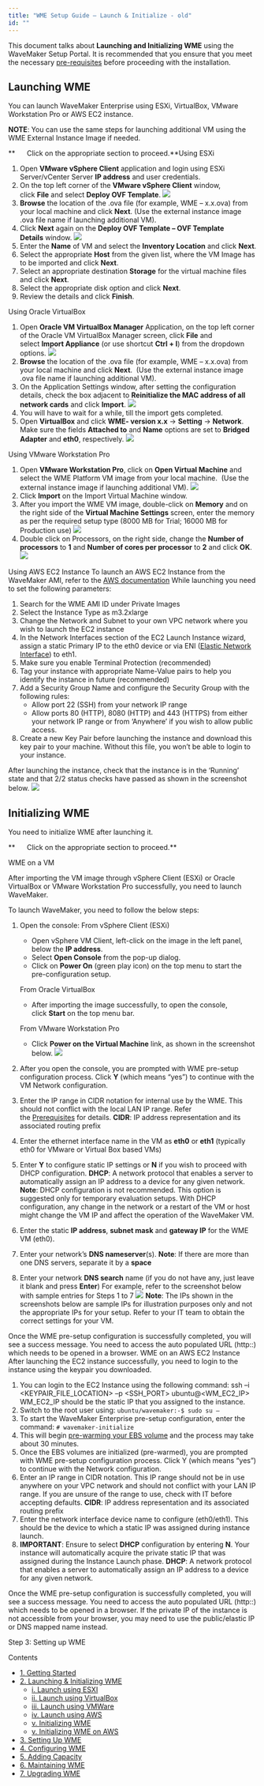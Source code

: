 ```yaml
---
title: "WME Setup Guide – Launch & Initialize - old"
id: ""
---
```


This document talks about **Launching and Initializing WME** using the WaveMaker Setup Portal. It is recommended that you ensure that you meet the necessary [pre-requisites](/learn/installation/wavemaker-enterprise-setup-guide/) before proceeding with the installation.

## Launching WME

You can launch WaveMaker Enterprise using ESXi, VirtualBox, VMware Workstation Pro or AWS EC2 instance.

**NOTE**: You can use the same steps for launching additional VM using the WME External Instance Image if needed.

**      Click on the appropriate section to proceed.**Using ESXi

1. Open **VMware vSphere Client** application and login using ESXi Server/vCenter Server **IP address** and user credentials.
2. On the top left corner of the **VMware vSphere Client** window, click **File** and select **Deploy OVF Template**. [![](/learn/assets/WME_launch_esxi1.png)](/learn/assets/WME_launch_esxi1.png)
3. **Browse** the location of the .ova file (for example, WME – x.x.ova) from your local machine and click **Next**. (Use the external instance image .ova file name if launching additional VM).
4. Click **Next** again on the **Deploy OVF Template – OVF Template Details** window. [![](/learn/assets/WME_launch_esxi2.png)](/learn/assets/WME_launch_esxi2.png)
5. Enter the **Name** of VM and select the **Inventory Location** and click **Next**.
6. Select the appropriate **Host** from the given list, where the VM Image has to be imported and click **Next**.
7. Select an appropriate destination **Storage** for the virtual machine files and click **Next**.
8. Select the appropriate disk option and click **Next**.
9. Review the details and click **Finish**.

Using Oracle VirtualBox

1. Open **Oracle VM VirtualBox Manager** Application, on the top left corner of the Oracle VM VirtualBox Manager screen, click **File** and select **Import Appliance** (or use shortcut **Ctrl + I**) from the dropdown options. [![](/learn/assets/WME_launch_oracle1.png)](/learn/assets/WME_launch_oracle1.png)
2. **Browse** the location of the .ova file (for example, WME – x.x.ova) from your local machine and click **Next**.  (Use the external instance image .ova file name if launching additional VM).
3. On the Application Settings window, after setting the configuration details, check the box adjacent to **Reinitialize the MAC address of all network cards** and click **Import**. [![](/learn/assets/WME_launch_oracle2.png)](/learn/assets/WME_launch_oracle2.png)
4. You will have to wait for a while, till the import gets completed.
5. Open **VirtualBox** and click **WME- version x.x** → **Setting** → **Network**. Make sure the fields **Attached to** and **Name** options are set to **Bridged Adapter** and **eth0**, respectively. [![](/learn/assets/WME_launch_oracle3.png)](/learn/assets/WME_launch_oracle3.png)

Using VMware Workstation Pro

1. Open **VMware Workstation Pro**, click on **Open Virtual Machine** and select the WME Platform VM image from your local machine.  (Use the external instance image if launching additional VM). [![](/learn/assets/WME_launch_vmware1.png)](/learn/assets/WME_launch_vmware1.png)
2. Click **Import** on the Import Virtual Machine window.
3. After you import the WME VM image, double-click on **Memory** and on the right side of the **Virtual Machine Settings** screen, enter the memory as per the required setup type (8000 MB for Trial; 16000 MB for Production use) [![](/learn/assets/WME_launch_vmware2.png)](/learn/assets/WME_launch_vmware2.png)
4. Double click on Processors, on the right side, change the **Number of processors** to **1** and **Number of cores per processor** to **2** and click **OK**. [![](/learn/assets/WME_launch_vmware3.png)](/learn/assets/WME_launch_vmware3.png)

Using AWS EC2 Instance To launch an AWS EC2 Instance from the WaveMaker AMI, refer to the [AWS documentation](http://docs.aws.amazon.com/AWSEC2/latest/UserGuide/launching-instance.html) While launching you need to set the following parameters:

1. Search for the WME AMI ID under Private Images
2. Select the Instance Type as m3.2xlarge
3. Change the Network and Subnet to your own VPC network where you wish to launch the EC2 instance
4. In the Network Interfaces section of the EC2 Launch Instance wizard, assign a static Primary IP to the eth0 device or via ENI ([Elastic Network Interface](http://docs.aws.amazon.com/AWSEC2/latest/UserGuide/using-eni.html)) to eth1.
5. Make sure you enable Terminal Protection (recommended)
6. Tag your instance with appropriate Name-Value pairs to help you identify the instance in future (recommended)
7. Add a Security Group Name and configure the Security Group with the following rules:
    - Allow port 22 (SSH) from your network IP range
    - Allow ports 80 (HTTP), 8080 (HTTP) and 443 (HTTPS) from either your network IP range or from ‘Anywhere’ if you wish to allow public access.
8. Create a new Key Pair before launching the instance and download this key pair to your machine. Without this file, you won’t be able to login to your instance.

After launching the instance, check that the instance is in the ‘Running’ state and that 2/2 status checks have passed as shown in the screenshot below. [![](/learn/assets/WME_launch_aws.png)](/learn/assets/WME_launch_aws.png)

## Initializing WME

You need to initialize WME after launching it.

**      Click on the appropriate section to proceed.**

WME on a VM

After importing the VM image through vSphere Client (ESXi) or Oracle VirtualBox or VMware Workstation Pro successfully, you need to launch WaveMaker.

To launch WaveMaker, you need to follow the below steps:

1. Open the console: From vSphere Client (ESXi)
    
    - Open vSphere VM Client, left-click on the image in the left panel, below the **IP address**.
    - Select **Open Console** from the pop-up dialog.
    - Click on **Power On** (green play icon) on the top menu to start the pre-configuration setup.
    
    From Oracle VirtualBox
    
    - After importing the image successfully, to open the console, click **Start** on the top menu bar.
    
    From VMware Workstation Pro
    - Click **Power on the Virtual Machine** link, as shown in the screenshot below. [![](/learn/assets/WME_init1.png)](/learn/assets/WME_init1.png)
2. After you open the console, you are prompted with WME pre-setup configuration process. Click **Y** (which means “yes”) to continue with the VM Network configuration.
3. Enter the IP range in CIDR notation for internal use by the WME. This should not conflict with the local LAN IP range. Refer the [Prerequisites](/learn/installation/wavemaker-enterprise-setup-guide/#ip-addressing) for details. **CIDR**: IP address representation and its associated routing prefix
4. Enter the ethernet interface name in the VM as **eth0** or **eth1** (typically eth0 for VMware or Virtual Box based VMs)
5. Enter **Y** to configure static IP settings or **N** if you wish to proceed with DHCP configuration. **DHCP**: A network protocol that enables a server to automatically assign an IP address to a device for any given network. **Note**: DHCP configuration is not recommended. This option is suggested only for temporary evaluation setups. With DHCP configuration, any change in the network or a restart of the VM or host might change the VM IP and affect the operation of the WaveMaker VM.
6. Enter the static **IP address**, **subnet mask** and **gateway IP** for the WME VM (eth0).
7. Enter your network’s **DNS nameserver**(s). **Note**: If there are more than one DNS servers, separate it by a **space**
8. Enter your network **DNS search** name (if you do not have any, just leave it blank and press **Enter**) For example, refer to the screenshot below with sample entries for Steps 1 to 7 [![](/learn/assets/WME_init2.png)](/learn/assets/WME_init2.png) **Note**: The IPs shown in the screenshots below are sample IPs for illustration purposes only and not the appropriate IPs for your setup. Refer to your IT team to obtain the correct settings for your VM.

Once the WME pre-setup configuration is successfully completed, you will see a success message. You need to access the auto populated URL (http:<IP-of-WME-VM>:<port-number>) which needs to be opened in a browser. WME on an AWS EC2 Instance After launching the EC2 instance successfully, you need to login to the instance using the keypair you downloaded.

1. You can login to the EC2 Instance using the following command: ssh –i <KEYPAIR\_FILE\_LOCATION> –p <SSH\_PORT> ubuntu@<WM\_EC2\_IP> WM\_EC2\_IP should be the static IP that you assigned to the instance.
2. Switch to the root user using: `ubuntu/wavemaker:-$ sudo su –`
3. To start the WaveMaker Enterprise pre-setup configuration, enter the command: `# wavemaker-initialize`
4. This will begin [pre-warming your EBS volume](http://docs.aws.amazon.com/AWSEC2/latest/UserGuide/ebs-initialize.html) and the process may take about 30 minutes.
5. Once the EBS volumes are initialized (pre-warmed), you are prompted with WME pre-setup configuration process. Click Y (which means “yes”) to continue with the Network configuration.
6. Enter an IP range in CIDR notation. This IP range should not be in use anywhere on your VPC network and should not conflict with your LAN IP range. If you are unsure of the range to use, check with IT before accepting defaults. **CIDR**: IP address representation and its associated routing prefix
7. Enter the network interface device name to configure (eth0/eth1). This should be the device to which a static IP was assigned during instance launch.
8. **IMPORTANT**: Ensure to select **DHCP** configuration by entering **N**. Your instance will automatically acquire the private static IP that was assigned during the Instance Launch phase. **DHCP**: A network protocol that enables a server to automatically assign an IP address to a device for any given network.

Once the WME pre-setup configuration is successfully completed, you will see a success message. You need to access the auto populated URL (http:<IP-of-WME-VM>:<port-number>) which needs to be opened in a browser. If the private IP of the instance is not accessible from your browser, you may need to use the public/elastic IP or DNS mapped name instead.

Step 3: Setting up WME

Contents

- [1\. Getting Started](/learn/installation/wavemaker-enterprise-setup-guide/)
- [2\. Launching & Initializing WME](#)
    - [i. Launch using ESXI](#launch-esxi)
    - [ii. Launch using VirtualBox](#launch-vb)
    - [iii. Launch using VMWare](#launch-vmware)
    - [iv. Launch using AWS](#launch-aws)
    - [v. Initializing WME](#initialize-wme)
    - [v. Initializing WME on AWS](#initialize-wme-aws)
- [3\. Setting Up WME](/learn/installation/wme-setup-guide-access-setting/)
- [4\. Configuring WME](/learn/installation/wme-setup-guide-configuration/)
- [5\. Adding Capacity](/learn/installation/wme-setup-guide-adding-capacity/)
- [6\. Maintaining WME](/learn/installation/wme-setup-guide-maintenance/)
- [7\. Upgrading WME](/learn/installation/wme-setup-guide-upgrading/)
